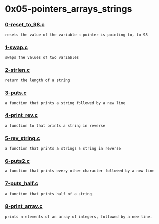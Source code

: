 # 0x05-pointers_arrays_strings


### [0-reset_to_98.c](./0-reset_to_98.c)
```
resets the value of the variable a pointer is pointing to, to 98
```


### [1-swap.c](./1-swap.c)
```
swaps the values of two variables
```


### [2-strlen.c](./2-strlen.c)
```
return the length of a string
```


### [3-puts.c](./3-puts.c)
```
a function that prints a string followed by a new line
```


### [4-print_rev.c](./4-print_rev.c)
```
a function to that prints a string in reverse
```


### [5-rev_string.c](./5-rev_string.c)
```
a function that prints a strings a string in reverse
```


### [6-puts2.c](./6-puts2.c)
```
a function that prints every other character followed by a new line
```


### [7-puts_half.c](./7-puts_half.c)
```
a function that prints half of a string
```

### [8-print_array.c](./8-print_array.c)
```
prints n elements of an array of integers, followed by a new line.
```


